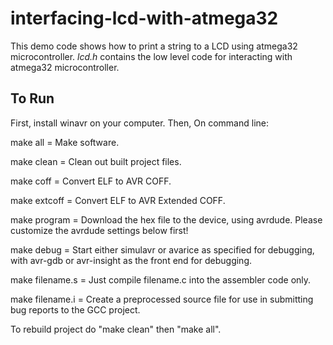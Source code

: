 # interfacing-lcd-with-atmega32
This demo code shows how to print a string to a LCD using atmega32 microcontroller. _lcd.h_ contains the low level code for interacting with atmega32 microcontroller.

## To Run 
First, install winavr on your computer. Then,
On command line:

 make all = Make software.

 make clean = Clean out built project files.

 make coff = Convert ELF to AVR COFF.

 make extcoff = Convert ELF to AVR Extended COFF.

 make program = Download the hex file to the device, using avrdude.
                Please customize the avrdude settings below first!

 make debug = Start either simulavr or avarice as specified for debugging, 
              with avr-gdb or avr-insight as the front end for debugging.

 make filename.s = Just compile filename.c into the assembler code only.

 make filename.i = Create a preprocessed source file for use in submitting
                   bug reports to the GCC project.

 To rebuild project do "make clean" then "make all".
